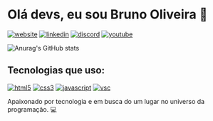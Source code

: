 # Olá devs, eu sou Bruno Oliveira 🤙
[![website](https://img.shields.io/badge/website-000000?style=for-the-badge&logo=About.me&logoColor=white)]() [![linkedin](https://img.shields.io/badge/LinkedIn-0077B5?style=for-the-badge&logo=linkedin&logoColor=white)](https://www.linkedin.com/in/brunoods-dev/) [![discord](https://img.shields.io/badge/Discord-7289DA?style=for-the-badge&logo=discord&logoColor=white)]() [![youtube](https://img.shields.io/badge/YouTube-FF0000?style=for-the-badge&logo=youtube&logoColor=white)](https://www.youtube.com/channel/UCiGbnI7V41DJKGsld4mbC-g)


![Anurag's GitHub stats](https://github-readme-stats.vercel.app/api?username=brunoods-dev&show_icons=true&theme=tokyonight)

## Tecnologias que uso:

[![html5](https://img.shields.io/badge/HTML5-E34F26?style=for-the-badge&logo=html5&logoColor=white)](#) [![css3](https://img.shields.io/badge/CSS3-1572B6?style=for-the-badge&logo=css3&logoColor=white)](#) [![javascript](https://img.shields.io/badge/JavaScript-F7DF1E?style=for-the-badge&logo=javascript&logoColor=black)](#)  [![vsc](https://img.shields.io/badge/Visual_Studio_Code-0078D4?style=for-the-badge&logo=visual%20studio%20code&logoColor=white)](#) 

Apaixonado por tecnologia e em busca do um lugar no universo da programação. 💻
